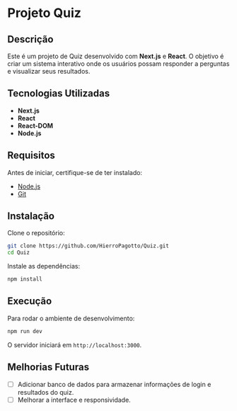 # Projeto Quiz

## Descrição
Este é um projeto de Quiz desenvolvido com **Next.js** e **React**. O objetivo é criar um sistema interativo onde os usuários possam responder a perguntas e visualizar seus resultados.

## Tecnologias Utilizadas
- **Next.js**
- **React**
- **React-DOM**
- **Node.js**

## Requisitos
Antes de iniciar, certifique-se de ter instalado:
- [Node.js](https://nodejs.org/)
- [Git](https://git-scm.com/)

## Instalação

Clone o repositório:
```sh
git clone https://github.com/HierroPagotto/Quiz.git
cd Quiz
```

Instale as dependências:
```sh
npm install
```

## Execução

Para rodar o ambiente de desenvolvimento:
```sh
npm run dev
```
O servidor iniciará em `http://localhost:3000`.

## Melhorias Futuras
- [ ] Adicionar banco de dados para armazenar informações de login e resultados do quiz.
- [ ] Melhorar a interface e responsividade.